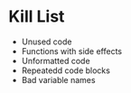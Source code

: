 Kill List
=========
* Unused code
* Functions with side effects
* Unformatted code
* Repeatedd code blocks
* Bad variable names

